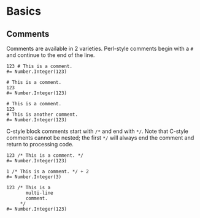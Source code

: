Basics
======


Comments
--------

Comments are available in 2 varieties.
Perl-style comments begin with a `#` and continue to the end of the line.

~~~ stone
123 # This is a comment.
#= Number.Integer(123)
~~~

~~~ stone
# This is a comment.
123
#= Number.Integer(123)
~~~

~~~ stone
# This is a comment.
123
# This is another comment.
#= Number.Integer(123)
~~~

C-style block comments start with `/*` and end with `*/`.
Note that C-style comments cannot be nested;
the first `*/` will always end the comment and return to processing code.

~~~ stone
123 /* This is a comment. */
#= Number.Integer(123)
~~~

~~~ stone
1 /* This is a comment. */ + 2
#= Number.Integer(3)
~~~

~~~ stone
123 /* This is a
       multi-line
       comment.
     */
#= Number.Integer(123)
~~~
